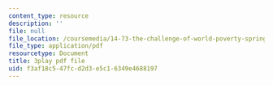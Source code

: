 ```yaml
---
content_type: resource
description: ''
file: null
file_location: /coursemedia/14-73-the-challenge-of-world-poverty-spring-2011/f3af18c547fcd2d3e5c16349e4688197_ZaN3W5as42s.pdf
file_type: application/pdf
resourcetype: Document
title: 3play pdf file
uid: f3af18c5-47fc-d2d3-e5c1-6349e4688197
---
```

